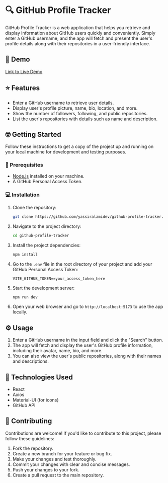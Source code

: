# 🔍 GitHub Profile Tracker

GitHub Profile Tracker is a web application that helps you retrieve and display information about GitHub users quickly and conveniently. Simply enter a GitHub username, and the app will fetch and present the user's profile details along with their repositories in a user-friendly interface.

## 👀 Demo

[Link to Live Demo](https://github-profile-tracker.netlify.app/)

## ⭐ Features

- Enter a GitHub username to retrieve user details.
- Display user's profile picture, name, bio, location, and more.
- Show the number of followers, following, and public repositories.
- List the user's repositories with details such as name and description.

## 🤓 Getting Started

Follow these instructions to get a copy of the project up and running on your local machine for development and testing purposes.

### 🤔 Prerequisites

- [Node.js](https://nodejs.org/) installed on your machine.
- A GitHub Personal Access Token.

### 💻 Installation

1. Clone the repository:

   ```bash
   git clone https://github.com/yassiralamidev/github-profile-tracker.git
   ```

2. Navigate to the project directory:

   ```bash
   cd github-profile-tracker
   ```

3. Install the project dependencies:

   ```bash
   npm install
   ```

4. Go to the `.env` file in the root directory of your project and add your GitHub Personal Access Token:

   ```env
   VITE_GITHUB_TOKEN==your_access_token_here
   ```

5. Start the development server:

   ```bash
   npm run dev
   ```

6. Open your web browser and go to `http://localhost:5173` to use the app locally.

## ⚙ Usage

1. Enter a GitHub username in the input field and click the "Search" button.
2. The app will fetch and display the user's GitHub profile information, including their avatar, name, bio, and more.
3. You can also view the user's public repositories, along with their names and descriptions.

## 🔧 Technologies Used

- React
- Axios
- Material-UI (for icons)
- GitHub API

## 🤝 Contributing

Contributions are welcome! If you'd like to contribute to this project, please follow these guidelines:

1. Fork the repository.
2. Create a new branch for your feature or bug fix.
3. Make your changes and test thoroughly.
4. Commit your changes with clear and concise messages.
5. Push your changes to your fork.
6. Create a pull request to the main repository.


